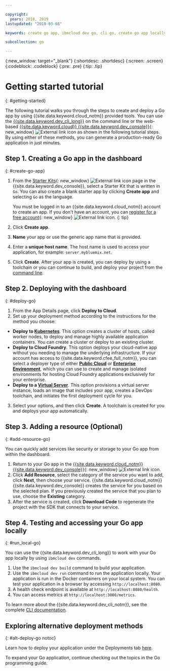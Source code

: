 ```yaml
---

copyright:
  years: 2018, 2019
lastupdated: "2019-03-08"

keywords: create go app, ibmcloud dev go, cli go, create go app locally, deploy go app, go starter kit

subcollection: go

---
```


{:new_window: target="_blank"}
{:shortdesc: .shortdesc}
{:screen: .screen}
{:codeblock: .codeblock}
{:pre: .pre}
{:tip: .tip}

# Getting started tutorial
{: #getting-started}

The following tutorial walks you through the steps to create and deploy a Go app by using {{site.data.keyword.cloud_notm}} provided tools. You can use the [{{site.data.keyword.dev_cli_long}}](/docs/cli?topic=cloud-cli-ibmcloud-cli#ibmcloud-cli) on the command line or the web-based [{{site.data.keyword.cloud}} {{site.data.keyword.dev_console}}](https://cloud.ibm.com/developer/appservice/dashboard){: new_window} ![External link icon](../icons/launch-glyph.svg "External link icon") as shown in the following tutorial steps. By using either of these methods, you can generate a production-ready Go application in just minutes.

## Step 1. Creating a Go app in the dashboard
{: #create-go-app}

1. From the [Starter Kits](https://cloud.ibm.com/developer/appservice/starter-kits){: new_window} ![External link icon](../icons/launch-glyph.svg "External link icon") page in the {{site.data.keyword.dev_console}}, select a Starter Kit that is written in `Go`. You can also create a blank starter app by clicking **Create app** and selecting `Go` as the language.

    You must be logged in to an {{site.data.keyword.cloud_notm}} account to create an app. If you don't have an account, you can [register for a free account](https://cloud.ibm.com/registration){: new_window} ![External link icon](../icons/launch-glyph.svg "External link icon").
    {: tip}

3. Click **Create app**.
4. **Name** your app or use the generic app name that is provided.
5. Enter a **unique host name**. The host name is used to access your application, for example: `server.mybluemix.net`.
6. Click **Create**. After your app is created, you can deploy by using a toolchain or you can continue to build, and deploy your project from the [command line](/docs/cli?topic=cloud-cli-ibmcloud-cli#ibmcloud-cli).

## Step 2. Deploying with the dashboard
{: #deploy-go}

1. From the App Details page, click **Deploy to Cloud**.
2. Set up your deployment method according to the instructions for the method you choose:
  * **Deploy to [Kubernetes](/docs/apps/deploying?topic=creating-apps-containers-kube#containers)**. This option creates a cluster of hosts, called worker nodes, to deploy and manage highly available application containers. You can create a cluster or deploy to an existing cluster.
  * **Deploy to Cloud Foundry**. This option deploys your cloud-native app without you needing to manage the underlying infrastructure. If your account has access to {{site.data.keyword.cfee_full_notm}}, you can select a deployer type of either **[Public Cloud](/docs/cloud-foundry-public?topic=cloud-foundry-public-about-cf#about-cf)** or **[Enterprise Environment](/docs/cloud-foundry-public?topic=cloud-foundry-public-cfee#cfee)**, which you can use to create and manage isolated environments for hosting Cloud Foundry applications exclusively for your enterprise.
  * **Deploy to a [Virtual Server](/docs/apps?topic=creating-apps-vsi-deploy#vsi-deploy)**. This option provisions a virtual server instance, loads an image that includes your app, creates a DevOps toolchain, and initiates the first deployment cycle for you.

3. Select your options, and then click **Create**. A toolchain is created for you and deploys your app automatically.

## Step 3. Adding a resource (Optional)
{: #add-resource-go}

You can quickly add services like security or storage to your Go app from within the dashboard.

1. Return to your Go app in the [{{site.data.keyword.cloud_notm}} {{site.data.keyword.dev_console}}](https://cloud.ibm.com/developer/appservice/dashboard){: new_window} ![External link icon](../icons/launch-glyph.svg "External link icon").
2. Click **Add Resource**, select the category of the service you want to add, click **Next**, then choose your service. {{site.data.keyword.cloud_notm}} {{site.data.keyword.dev_console}} creates the service for you based on the selected plan. If you previously created the service that you plan to use, choose the **Existing** category.
3. After the service is created, click **Download Code** to regenerate the project with the SDK that connects to your service.

## Step 4. Testing and accessing your Go app locally
{: #run_local-go}

You can use the {{site.data.keyword.dev_cli_long}} to work with your Go app locally by using `ibmcloud dev` commands.

1. Use the `ibmcloud dev build` command to build your application.
2. Use the `ibmcloud dev run` command to run the application locally. Your application is run in the Docker containers on your local system. You can test your application in a browser by accessing `http://localhost:8080`.
3. A health check endpoint is available at `http://localhost:8080/health`.
4. You can access metrics at `http://localhost:3000/metrics`.

To learn more about the {{site.data.keyword.dev_cli_notm}}, see the complete [CLI documentation](/docs/cli?topic=cloud-cli-ibmcloud-cli#ibmcloud-cli).

## Exploring alternative deployment methods
{: #alt-deploy-go notoc}

Learn how to deploy your application under the Deployments tab [here](/docs/go?topic=go-deploy_apps#deploy_apps). 

To expand your Go application, continue checking out the topics in the Go programming guide.
